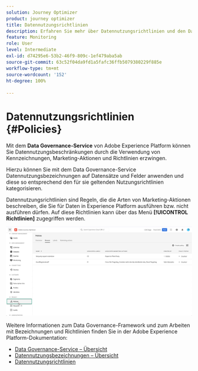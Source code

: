 ```yaml
---
solution: Journey Optimizer
product: journey optimizer
title: Datennutzungsrichtlinien
description: Erfahren Sie mehr über Datennutzungsrichtlinien und den Data Governance-Service.
feature: Monitoring
role: User
level: Intermediate
exl-id: d74295e6-53b2-46f9-809c-1ef479aba5ab
source-git-commit: 63c52f04da9fd1a5fafc36ffb5079380229f885e
workflow-type: tm+mt
source-wordcount: '152'
ht-degree: 100%

---
```


# Datennutzungsrichtlinien {#Policies}


Mit dem **Data Governance-Service** von Adobe Experience Platform können Sie Datennutzungsbeschränkungen durch die Verwendung von Kennzeichnungen, Marketing-Aktionen und Richtlinien erzwingen.

Hierzu können Sie mit dem Data Governance-Service Datennutzungsbezeichnungen auf Datensätze und Felder anwenden und diese so entsprechend den für sie geltenden Nutzungsrichtlinien kategorisieren.

Datennutzungsrichtlinien sind Regeln, die die Arten von Marketing-Aktionen beschreiben, die Sie für Daten in Experience Platform ausführen bzw. nicht ausführen dürfen. Auf diese Richtlinien kann über das Menü **[!UICONTROL Richtlinien]** zugegriffen werden.

![](assets/policies.png)

Weitere Informationen zum Data Governance-Framework und zum Arbeiten mit Bezeichnungen und Richtlinien finden Sie in der Adobe Experience Platform-Dokumentation:

* [Data Governance-Service – Übersicht](https://experienceleague.adobe.com/docs/experience-platform/data-governance/home.html?lang=de)
* [Datennutzungsbezeichnungen – Übersicht](https://experienceleague.adobe.com/docs/experience-platform/data-governance/labels/overview.html?lang=de)
* [Datennutzungsrichtlinien](https://experienceleague.adobe.com/docs/experience-platform/data-governance/policies/overview.html?lang=de)
